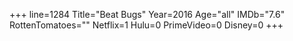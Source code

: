 +++
line=1284
Title="Beat Bugs"
Year=2016
Age="all"
IMDb="7.6"
RottenTomatoes=""
Netflix=1
Hulu=0
PrimeVideo=0
Disney=0
+++

